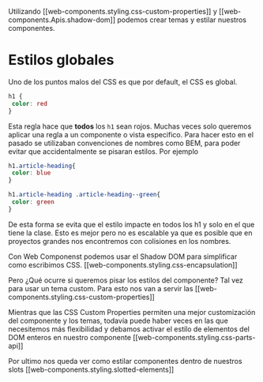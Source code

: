 
Utilizando [[web-components.styling.css-custom-properties]] y [[web-components.Apis.shadow-dom]] podemos crear temas y estilar nuestros componentes.

# Estilos globales
 Uno de los puntos malos del CSS es que por default, el CSS es global. 
 ```css
 h1 {
  color: red
 }

 ```
 Esta regla hace que **todos** los ```h1``` sean rojos. Muchas veces solo queremos aplicar una regla a un componente o vista especifico. Para hacer esto en el pasado se utilizaban convenciones de nombres como BEM, para poder evitar que accidentalmente se pisaran estilos. Por ejemplo
 ```css
 h1.article-heading{
  color: blue
 }

 h1.article-heading .article-heading--green{
  color: green
 }

 ```
 De esta forma se evita que el estilo impacte en todos los h1 y solo en el que tiene la clase. Esto es mejor pero no es escalable ya que es posible que en proyectos grandes nos encontremos con colisiones en los nombres.

 Con Web Componenst podemos usar el Shadow DOM para simplificar como escribimos CSS. 
[[web-components.styling.css-encapsulation]]

Pero ¿Qué ocurre si queremos pisar los estilos del componente? Tal vez para usar un tema custom. Para esto nos van a servir las
[[web-components.styling.css-custom-properties]]

Mientras que las CSS Custom Properties permiten una mejor customización del componente y los temas, todavía puede haber veces en las que necesitemos más flexibilidad y debamos activar el estilo de elementos del DOM enteros en nuestro componente
[[web-components.styling.css-parts-api]]

Por ultimo nos queda ver como estilar componentes dentro de nuestros slots [[web-components.styling.slotted-elements]]